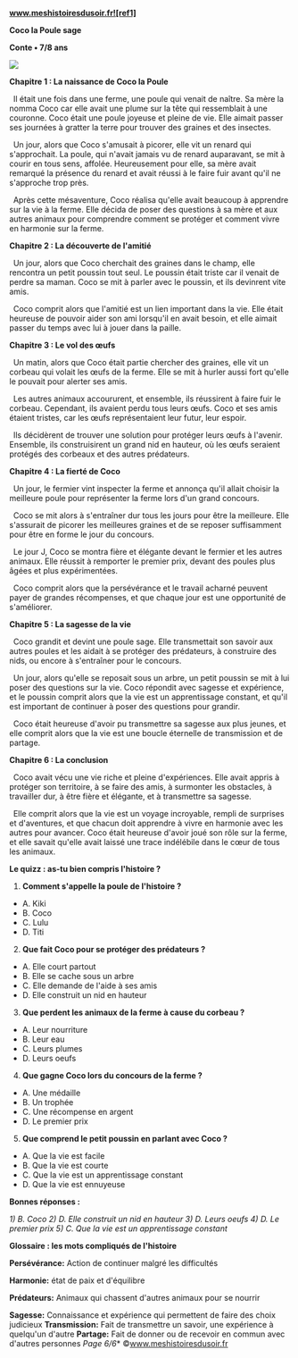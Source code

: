 ﻿**www.meshistoiresdusoir.fr![ref1]**

**Coco la Poule sage**

**Conte • 7/8 ans**

![](Aspose.Words.9a929214-5e28-42e5-ac52-bd56fdbc7017.002.jpeg)

**Chapitre 1 : La naissance de Coco la Poule** 

` `Il était une fois dans une ferme, une poule qui venait de naître. Sa mère la nomma Coco car elle avait une plume sur la tête qui ressemblait à une couronne. Coco était une poule joyeuse et pleine de vie. Elle aimait passer ses journées à gratter la terre pour trouver des graines et des insectes.

` `Un jour, alors que Coco s'amusait à picorer, elle vit un renard qui s'approchait. La poule, qui n'avait jamais vu de renard auparavant, se mit à courir en tous sens, affolée. Heureusement pour elle, sa mère avait remarqué la présence du renard et avait réussi à le faire fuir avant qu'il ne s'approche trop près.

` `Après cette mésaventure, Coco réalisa qu'elle avait beaucoup à apprendre sur la vie à la ferme. Elle décida de poser des questions à sa mère et aux autres animaux pour comprendre comment se protéger et comment vivre en harmonie sur la ferme.

**Chapitre 2 : La découverte de l'amitié** 

` `Un jour, alors que Coco cherchait des graines dans le champ, elle rencontra un petit poussin tout seul. Le poussin était triste car il venait de perdre sa maman. Coco se mit à parler avec le poussin, et ils devinrent vite amis.

` `Coco comprit alors que l'amitié est un lien important dans la vie. Elle était heureuse de pouvoir aider son ami lorsqu'il en avait besoin, et elle aimait passer du temps avec lui à jouer dans la paille.

**Chapitre 3 : Le vol des œufs** 

` `Un matin, alors que Coco était partie chercher des graines, elle vit un corbeau qui volait les œufs de la ferme. Elle se mit à hurler aussi fort qu'elle le pouvait pour alerter ses amis.

` `Les autres animaux accoururent, et ensemble, ils réussirent à faire fuir le corbeau. Cependant, ils avaient perdu tous leurs œufs. Coco et ses amis étaient tristes, car les œufs représentaient leur futur, leur espoir.

` `Ils décidèrent de trouver une solution pour protéger leurs œufs à l'avenir. Ensemble, ils construisirent un grand nid en hauteur, où les œufs seraient protégés des corbeaux et des autres prédateurs.

**Chapitre 4 : La fierté de Coco** 

` `Un jour, le fermier vint inspecter la ferme et annonça qu'il allait choisir la meilleure poule pour représenter la ferme lors d'un grand concours.

` `Coco se mit alors à s'entraîner dur tous les jours pour être la meilleure. Elle s'assurait de picorer les meilleures graines et de se reposer suffisamment pour être en forme le jour du concours.

` `Le jour J, Coco se montra fière et élégante devant le fermier et les autres animaux. Elle réussit à remporter le premier prix, devant des poules plus âgées et plus expérimentées.

` `Coco comprit alors que la persévérance et le travail acharné peuvent payer de grandes récompenses, et que chaque jour est une opportunité de s'améliorer.

**Chapitre 5 : La sagesse de la vie** 

` `Coco grandit et devint une poule sage. Elle transmettait son savoir aux autres poules et les aidait à se protéger des prédateurs, à construire des nids, ou encore à s'entraîner pour le concours.

` `Un jour, alors qu'elle se reposait sous un arbre, un petit poussin se mit à lui poser des questions sur la vie. Coco répondit avec sagesse et expérience, et le poussin comprit alors que la vie est un apprentissage constant, et qu'il est important de continuer à poser des questions pour grandir.

` `Coco était heureuse d'avoir pu transmettre sa sagesse aux plus jeunes, et elle comprit alors que la vie est une boucle éternelle de transmission et de partage.

**Chapitre 6 : La conclusion** 

` `Coco avait vécu une vie riche et pleine d'expériences. Elle avait appris à protéger son territoire, à se faire des amis, à surmonter les obstacles, à travailler dur, à être fière et élégante, et à transmettre sa sagesse.

` `Elle comprit alors que la vie est un voyage incroyable, rempli de surprises et d'aventures, et que chacun doit apprendre à vivre en harmonie avec les autres pour avancer. Coco était heureuse d'avoir joué son rôle sur la ferme, et elle savait qu'elle avait laissé une trace indélébile dans le cœur de tous les animaux.

**Le quizz : as-tu bien compris l'histoire ?** 

1) **Comment s'appelle la poule de l'histoire ?**
- A. Kiki
- B. Coco
- C. Lulu
- D. Titi
2) **Que fait Coco pour se protéger des prédateurs ?**
- A. Elle court partout
- B. Elle se cache sous un arbre
- C. Elle demande de l'aide à ses amis
- D. Elle construit un nid en hauteur
3) **Que perdent les animaux de la ferme à cause du corbeau ?**
- A. Leur nourriture
- B. Leur eau
- C. Leurs plumes
- D. Leurs oeufs
4) **Que gagne Coco lors du concours de la ferme ?**
- A. Une médaille
- B. Un trophée
- C. Une récompense en argent
- D. Le premier prix
5) **Que comprend le petit poussin en parlant avec Coco ?**
- A. Que la vie est facile
- B. Que la vie est courte
- C. Que la vie est un apprentissage constant
- D. Que la vie est ennuyeuse

**Bonnes réponses :** 

*1) B. Coco 2) D. Elle construit un nid en hauteur 3) D. Leurs oeufs 4) D. Le premier prix 5) C. Que la vie est un apprentissage constant* 

**Glossaire : les mots compliqués de l'histoire** 

**Persévérance:** Action de continuer malgré les difficultés

**Harmonie:** état de paix et d'équilibre

**Prédateurs:** Animaux qui chassent d'autres animaux pour se nourrir

**Sagesse:** Connaissance et expérience qui permettent de faire des choix judicieux **Transmission:** Fait de transmettre un savoir, une expérience à quelqu'un d'autre **Partage:** Fait de donner ou de recevoir en commun avec d'autres personnes
*Page 6/6** ©www.meshistoiresdusoir.fr

[ref1]: Aspose.Words.9a929214-5e28-42e5-ac52-bd56fdbc7017.001.png
